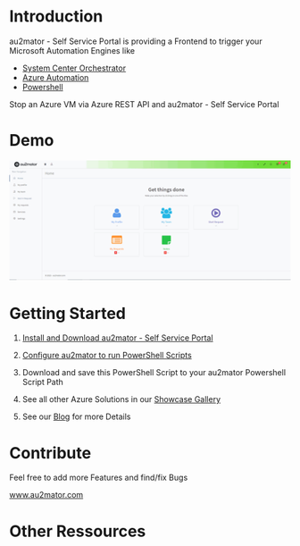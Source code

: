 # Introduction

au2mator - Self Service Portal is providing a Frontend to trigger your Microsoft Automation Engines like

- <a href="https://www.au2mator.com/orchestrator/?utm_source=github&utm_medium=social&utm_campaign=AZURE_StopVM&utm_content=Readme" target="_blank">System Center Orchestrator</a>
- <a href="https://www.au2mator.com/AzureAutomation/?utm_source=github&utm_medium=social&utm_campaign=AZURE_StopVM&utm_content=Readme" target="_blank">Azure Automation</a>
- <a href="https://www.au2mator.com/Powershell/?utm_source=github&utm_medium=social&utm_campaign=AZURE_StopVM&utm_content=Readme" target="_blank">Powershell</a>


Stop an Azure VM via Azure REST API and au2mator - Self Service Portal



# Demo
![Demo](/DEMO/AZUREStopVM.gif)

# Getting Started

1.	<a href="https://click.au2mator.com/au2matorInstall/?utm_source=github&utm_medium=social&utm_campaign=AZURE_StopVM&utm_content=Readme" target="_blank">Install and Download au2mator - Self Service Portal</a>

2.	<a href="https://click.au2mator.com/StartWithPowerShell/?utm_source=github&utm_medium=social&utm_campaign=AZURE_StopVM&utm_content=Readme" target="_blank">Configure au2mator to run PowerShell Scripts</a>

3.	Download and save this PowerShell Script to your au2mator Powershell Script Path

4. See all other Azure Solutions in our <a href="https://au2mator.com/Azure/?utm_source=github&utm_medium=social&utm_campaign=AZURE_StopVM&utm_content=Readme">Showcase Gallery</a>

5. See our <a href="https://au2mator.com/blog/?utm_source=github&utm_medium=social&utm_campaign=AZURE_StopVM&utm_content=Readme">Blog</a> for more Details



# Contribute

Feel free to add more Features and find/fix Bugs

<a href="https://au2mator.com/?utm_source=github&utm_medium=social&utm_campaign=AZURE_StopVM&utm_content=Readme" target="_blank">www.au2mator.com</a>

# Other Ressources